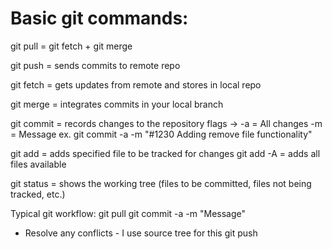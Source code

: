 # Basic git commands:

git pull = git fetch + git merge

git push = sends commits to remote repo

git fetch = gets updates from remote and stores in local repo

git merge = integrates commits in your local branch

git commit = records changes to the repository
flags ->
-a = All changes
-m = Message
ex. git commit -a -m "#1230 Adding remove file functionality"

git add = adds specified file to be tracked for changes
git add -A = adds all files available

git status = shows the working tree (files to be committed, files not being tracked, etc.)

Typical git workflow:
git pull
git commit -a -m "Message"
- Resolve any conflicts - I use source tree for this
git push
